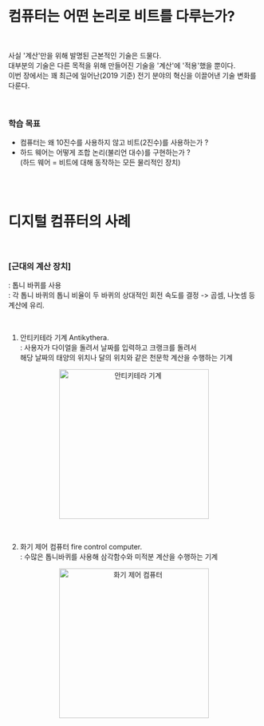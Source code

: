 # 컴퓨터는 어떤 논리로 비트를 다루는가?

<br/>

사실 '계산'만을 위해 발명된 근본적인 기술은 드물다.   
대부분의 기술은 다른 목적을 위해 만들어진 기술을 '계산'에 '적용'했을 뿐이다.   
이번 장에서는 꽤 최근에 일어난(2019 기준) 전기 분야의 혁신을 이끌어낸 기술 변화를 다룬다.

<br/>

### 학습 목표
- 컴퓨터는 왜 10진수를 사용하지 않고 비트(2진수)를 사용하는가 ?
- 하드 웨어는 어떻게 조합 논리(불리언 대수)를 구현하는가 ?   
  (하드 웨어 = 비트에 대해 동작하는 모든 물리적인 장치)

<br/>
<br/>

# 디지털 컴퓨터의 사례

<br/>

### [근대의 계산 장치]
: 톱니 바퀴를 사용   
: 각 톱니 바퀴의 톱니 비율이 두 바퀴의 상대적인 회전 속도를 결정 -> 곱셈, 나눗셈 등 계산에 유리.

<br/>

1. 안티키테라 기계 Antikythera.  
: 사용자가 다이얼을 돌려서 날짜를 입력하고 크랭크를 돌려서   
   해당 날짜의 태양의 위치나 달의 위치와 같은 천문학 계산을 수행하는 기계
<p align="center"><img src="https://w.namu.la/s/0d2488a9ddd1bfb2a921f0cd33b3077e1c7d9c1049632596238f4d083d01b36fd4bf9acceaab2715b431aa1dd43205dd7a005722c243a1a0edcafdbb97463576484c93fc8305b753ab66f4c0101288ba1f8c12d9b402322002c448169e2de33d" alt="안티키테라 기계" width="300"/></p>

<br/>

2. 화기 제어 컴퓨터 fire control computer.  
: 수많은 톱니바퀴를 사용해 삼각함수와 미적분 계산을 수행하는 기계
<p align="center"><img src="https://i.pinimg.com/1200x/70/81/4a/70814a54c13a43ba973faa1fa41ddb2c.jpg" alt="화기 제어 컴퓨터" width="300"/></p>

